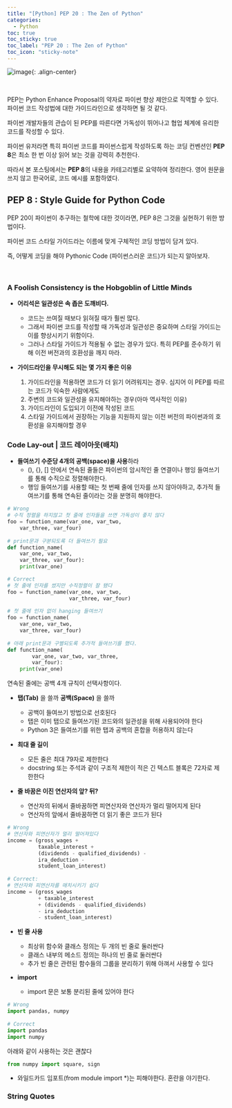 ```yaml
---
title: "[Python] PEP 20 : The Zen of Python"
categories:
  - Python
toc: true
toc_sticky: true
toc_label: "PEP 20 : The Zen of Python"
toc_icon: "sticky-note"
---
```


![image](https://github.com/user-attachments/assets/7c6fcdd4-9d39-4bea-b86f-8d78ab9cd316){: .align-center}

<br>

PEP는 Python Enhance Proposal의 약자로 파이썬 향상 제안으로 직역할 수 있다. 파이썬 코드 작성법에 대한 가이드라인으로 생각하면 될 것 같다.

파이썬 개발자들의 관습이 된 PEP를 따른다면 가독성이 뛰어나고 협업 체계에 유리한 코드를 작성할 수 있다.

파이썬 유저라면 특히 파이썬 코드를 파이썬스럽게 작성하도록 하는 코딩 컨벤션인 **PEP 8**은 최소 한 번 이상 읽어 보는 것을 강력히 추천한다.

따라서 본 포스팅에서는 **PEP 8**의 내용을 카테고리별로 요약하여 정리한다. 영어 원문을 쓰지 않고 한국어로, 코드 예시를 포함하였다.

## PEP 8 : Style Guide for Python Code

PEP 20이 파이썬이 추구하는 철학에 대한 것이라면, PEP 8은 그것을 실현하기 위한 방법이다.

파이썬 코드 스타일 가이드라는 이름에 맞게 구체적인 코딩 방법이 담겨 있다.

즉, 어떻게 코딩을 해야 Pythonic Code (파이썬스러운 코드)가 되는지 알아보자.

<br>

### A Foolish Consistency is the Hobgoblin of Little Minds

- **어리석은 일관성은 속 좁은 도깨비다.**
  - 코드는 쓰여질 때보다 읽혀질 때가 훨씬 많다.
  - 그래서 파이썬 코드를 작성할 때 가독성과 일관성은 중요하며 스타일 가이드는 이를 향상시키기 위함이다.
  - 그러나 스타일 가이드가 적용될 수 없는 경우가 있다. 특히 PEP를 준수하기 위해 이전 버전과의 호환성을 깨지 마라.

- **가이드라인을 무시해도 되는 몇 가지 좋은 이유**
  1. 가이드라인을 적용하면 코드가 더 읽기 어려워지는 경우. 심지어 이 PEP를 따르는 코드가 익숙한 사람에게도
  2. 주변의 코드와 일관성을 유지해야하는 경우(아마 역사적인 이유)
  3. 가이드라인이 도입되기 이전에 작성된 코드
  4. 스타일 가이드에서 권장하는 기능을 지원하지 않는 이전 버전의 파이썬과의 호환성을 유지해야할 경우

### Code Lay-out | 코드 레이아웃(배치)

- **들여쓰기 수준당 4개의 공백(space)을 사용**하라
  - (), {}, [] 안에서 연속된 줄들은 파이썬의 암시적인 줄 연결이나 행잉 들여쓰기를 통해 수직으로 정렬해야한다.
  - 행잉 들여쓰기를 사용할 때는 첫 번째 줄에 인자를 쓰지 않아야하고, 추가적 들여쓰기를 통해 연속된 줄이라는 것을 분명히 해야한다.

```python
# Wrong
# 수직 정렬을 하지않고 첫 줄에 인자들을 쓰면 가독성이 좋지 않다
foo = function_name(var_one, var_two,
    var_three, var_four)
 
# print문과 구분되도록 더 들여쓰기 필요
def function_name( 
    var_one, var_two,
    var_three, var_four):
    print(var_one)
```

```python
# Correct
# 첫 줄에 인자를 썼지만 수직정렬이 잘 됐다
foo = function_name(var_one, var_two,
                    var_three, var_four)
 
# 첫 줄에 인자 없이 hanging 들여쓰기
foo = function_name(
    var_one, var_two,
    var_three, var_four)
 
# 아래 print문과 구별되도록 추가적 들여쓰기를 했다.
def function_name( 
        var_one, var_two, var_three,
        var_four):
    print(var_one)
```

연속된 줄에는 공백 4개 규칙이 선택사항이다.

- **탭(Tab)** 을 쓸까 **공백(Space)** 을 쓸까
  - 공백이 들여쓰기 방법으로 선호된다
  - 탭은 이미 탭으로 들여쓰기된 코드와의 일관성을 위해 사용되어야 한다
  - Python 3은 들여쓰기를 위한 탭과 공백의 혼합을 허용하지 않는다

- **최대 줄 길이**
  - 모든 줄은 최대 79자로 제한한다
  - docstring 또는 주석과 같이 구조적 제한이 적은 긴 텍스트 블록은 72자로 제한한다

- **줄 바꿈은 이진 연산자의 앞? 뒤?**
  - 연산자의 뒤에서 줄바꿈하면 피연산자와 연산자가 멀리 떨어지게 된다
  - 연산자의 앞에서 줄바꿈하면 더 읽기 좋은 코드가 된다

```python
# Wrong
# 연산자와 피연산자가 멀리 떨어져있다
income = (gross_wages +
          taxable_interest +
          (dividends - qualified_dividends) -
          ira_deduction -
          student_loan_interest)
 
# Correct:
# 연산자와 피연산자를 매치시키기 쉽다
income = (gross_wages
          + taxable_interest
          + (dividends - qualified_dividends)
          - ira_deduction
          - student_loan_interest)
```

- **빈 줄 사용**
  - 최상위 함수와 클래스 정의는 두 개의 빈 줄로 둘러싼다
  - 클래스 내부의 메소드 정의는 하나의 빈 줄로 둘러싼다
  - 추가 빈 줄은 관련된 함수들의 그룹을 분리하기 위해 아껴서 사용할 수 있다

- **import**
  - import 문은 보통 분리된 줄에 있어야 한다
 
```python
# Wrong
import pandas, numpy
 
# Correct
import pandas
import numpy
```

아래와 같이 사용하는 것은 괜찮다

```python
from numpy import square, sign
```

  - 와일드카드 임포트(from module import *)는 피해야한다. 혼란을 야기한다.

### String Quotes







